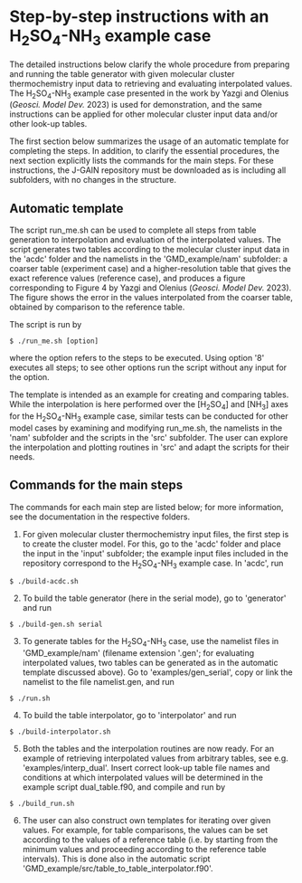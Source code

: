 # Step-by-step instructions with an H<sub>2</sub>SO<sub>4</sub>-NH<sub>3</sub> example case

The detailed instructions below clarify the whole procedure from preparing and running the table generator with given molecular cluster thermochemistry input data to retrieving and evaluating interpolated values. The H<sub>2</sub>SO<sub>4</sub>-NH<sub>3</sub> example case presented in the work by Yazgi and Olenius (*Geosci. Model Dev.* 2023) is used for demonstration, and the same instructions can be applied for other molecular cluster input data and/or other look-up tables.

The first section below summarizes the usage of an automatic template for completing the steps. In addition, to clarify the essential procedures, the next section explicitly lists the commands for the main steps. For these instructions, the J-GAIN repository must be downloaded as is including all subfolders, with no changes in the structure.

## Automatic template

The script run_me.sh can be used to complete all steps from table generation to interpolation and evaluation of the interpolated values. The script generates two tables according to the molecular cluster input data in the 'acdc' folder and the namelists in the 'GMD_example/nam' subfolder: a coarser table (experiment case) and a higher-resolution table that gives the exact reference values (reference case), and produces a figure corresponding to Figure 4 by Yazgi and Olenius (*Geosci. Model Dev.* 2023). The figure shows the error in the values interpolated from the coarser table, obtained by comparison to the reference table.

The script is run by
```console
$ ./run_me.sh [option]
```
where the option refers to the steps to be executed. Using option '8' executes all steps; to see other options run the script without any input for the option.

The template is intended as an example for creating and comparing tables. While the interpolation is here performed over the \[H<sub>2</sub>SO<sub>4</sub>\] and \[NH<sub>3</sub>\] axes for the H<sub>2</sub>SO<sub>4</sub>-NH<sub>3</sub> example case, similar tests can be conducted for other model cases by examining and modifying run_me.sh, the namelists in the 'nam' subfolder and the scripts in the 'src' subfolder. The user can explore the interpolation and plotting routines in 'src' and adapt the scripts for their needs.

## Commands for the main steps

The commands for each main step are listed below; for more information, see the documentation in the respective folders.

1. For given molecular cluster thermochemistry input files, the first step is to create the cluster model. For this, go to the 'acdc' folder and place the input in the 'input' subfolder; the example input files included in the repository correspond to the H<sub>2</sub>SO<sub>4</sub>-NH<sub>3</sub> example case. In 'acdc', run
```console
$ ./build-acdc.sh
```

2. To build the table generator (here in the serial mode), go to 'generator' and run
```console
$ ./build-gen.sh serial
```

3. To generate tables for the H<sub>2</sub>SO<sub>4</sub>-NH<sub>3</sub> case, use the namelist files in 'GMD_example/nam' (filename extension '.gen'; for evaluating interpolated values, two tables can be generated as in the automatic template discussed above). Go to 'examples/gen_serial', copy or link the namelist to the file namelist.gen, and run
```console
$ ./run.sh
```

4. To build the table interpolator, go to 'interpolator' and run
```console
$ ./build-interpolator.sh
```

5. Both the tables and the interpolation routines are now ready. For an example of retrieving interpolated values from arbitrary tables, see e.g. 'examples/interp_dual'. Insert correct look-up table file names and conditions at which interpolated values will be determined in the example script dual_table.f90, and compile and run by
```console
$ ./build_run.sh
```

6. The user can also construct own templates for iterating over given values. For example, for table comparisons, the values can be set according to the values of a reference table (i.e. by starting from the minimum values and proceeding according to the reference table intervals). This is done also in the automatic script 'GMD_example/src/table_to_table_interpolator.f90'.
